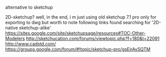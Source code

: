 alternative to sketchup

2D-sketchup?
well, in the end, i m just using old sketchup 7.1 pro only for exporting to dwg
but worth to note following links found searching for '2D-native sketchup-alike'
<https://sites.google.com/site/sketchupsage/resources#TOC-Other-Modelers>
<http://sketchucation.com/forums/viewtopic.php?f=180&t=22091>
<http://www.cadstd.com/>
<https://groups.google.com/forum/#!topic/sketchup-pro/gsEjrAySQTM>